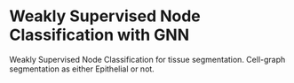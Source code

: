 # Weakly Supervised Node Classification with GNN 
Weakly Supervised Node Classification for tissue segmentation. Cell-graph segmentation as either Epithelial or not. 
